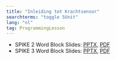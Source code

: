 ```yaml
---
title: "Inleiding tot Krachtsensor"
searchterms: "toggle 5Unit"
lang: "nl"
tag: ProgrammingLesson
---
```

 <ul>
 <li class="ng-binding">SPIKE 2 Word Block Slides:
 <a href="ProgrammingLessons/Krachtsensor.pptx">PPTX</a>,
 <a href="ProgrammingLessons/Krachtsensor.pdf">PDF</a>
 </li>
 <li class="ng-binding">SPIKE 3 Word Block Slides:
 <a href="ProgrammingLessons/SP3Krachtsensor.pptx">PPTX</a>,
 <a href="ProgrammingLessons/SP3Krachtsensor.pdf">PDF</a>
 </li>

 </ul>
